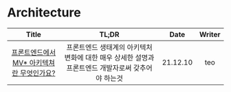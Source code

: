 # Architecture

|                                                                                                                            Title                                                                                                                             |                                               TL;DR                                               |   Date   | Writer |
| :----------------------------------------------------------------------------------------------------------------------------------------------------------------------------------------------------------------------------------------------------------: | :-----------------------------------------------------------------------------------------------: | :------: | :----: |
| <a href="https://velog.io/@teo/%ED%94%84%EB%A1%A0%ED%8A%B8%EC%97%94%EB%93%9C%EC%97%90%EC%84%9C-MV-%EC%95%84%ED%82%A4%ED%85%8D%EC%B3%90%EB%9E%80-%EB%AC%B4%EC%97%87%EC%9D%B8%EA%B0%80%EC%9A%94" target="_blank">프론트엔드에서 MV\* 아키텍쳐란 무엇인가요?<a> | 프론트엔드 생태계의 아키텍처 변화에 대한 매우 상세한 설명과 프론트엔드 개발자로써 갖추어야 하는것 | 21.12.10 |  teo   |

